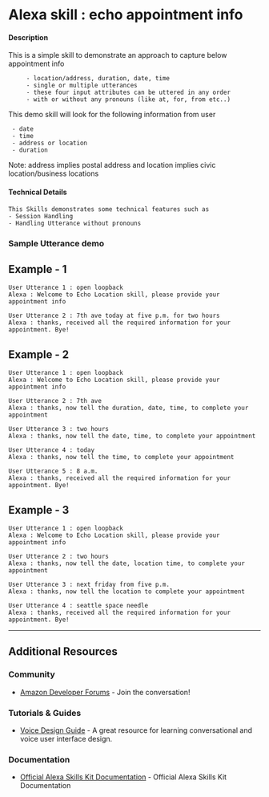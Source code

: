 # Alexa skill : echo appointment info

#### Description

 This is a simple skill to demonstrate an approach to capture below appointment info

         - location/address, duration, date, time
         - single or multiple utterances
         - these four input attributes can be uttered in any order
         - with or without any pronouns (like at, for, from etc..)

 This demo skill will look for the following information from user

     - date
     - time
     - address or location
     - duration
 Note: address implies postal address and location implies civic location/business locations

#### Technical Details
    This Skills demonstrates some technical features such as
    - Session Handling
    - Handling Utterance without pronouns

### Sample Utterance demo
## Example - 1
    User Utterance 1 : open loopback
    Alexa : Welcome to Echo Location skill, please provide your appointment info

    User Utterance 2 : 7th ave today at five p.m. for two hours
    Alexa : thanks, received all the required information for your appointment. Bye!

## Example - 2
    User Utterance 1 : open loopback
    Alexa : Welcome to Echo Location skill, please provide your appointment info

    User Utterance 2 : 7th ave
    Alexa : thanks, now tell the duration, date, time, to complete your appointment

    User Utterance 3 : two hours
    Alexa : thanks, now tell the date, time, to complete your appointment

    User Utterance 4 : today
    Alexa : thanks, now tell the time, to complete your appointment

    User Utterance 5 : 8 a.m.
    Alexa : thanks, received all the required information for your appointment. Bye!

## Example - 3
    User Utterance 1 : open loopback
    Alexa : Welcome to Echo Location skill, please provide your appointment info

    User Utterance 2 : two hours
    Alexa : thanks, now tell the date, location time, to complete your appointment

    User Utterance 3 : next friday from five p.m.
    Alexa : thanks, now tell the location to complete your appointment

    User Utterance 4 : seattle space needle
    Alexa : thanks, received all the required information for your appointment. Bye!

---

## Additional Resources

### Community
* [Amazon Developer Forums](https://forums.developer.amazon.com/spaces/165/index.html) - Join the conversation!

### Tutorials & Guides
* [Voice Design Guide](https://developer.amazon.com/designing-for-voice/) - A great resource for learning conversational and voice user interface design.

### Documentation
*  [Official Alexa Skills Kit Documentation](https://developer.amazon.com/docs/ask-overviews/build-skills-with-the-alexa-skills-kit.html) - Official Alexa Skills Kit Documentation
